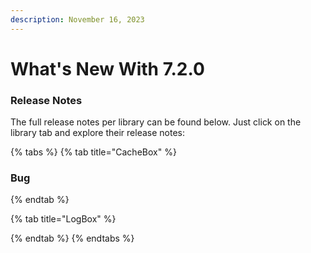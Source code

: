 ```yaml
---
description: November 16, 2023
---
```


# What's New With 7.2.0

### Release Notes

The full release notes per library can be found below. Just click on the library tab and explore their release notes:

{% tabs %}
{% tab title="CacheBox" %}
### Bug


{% endtab %}

{% tab title="LogBox" %}

{% endtab %}
{% endtabs %}
